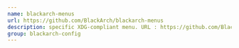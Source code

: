 ```yaml
---
name: blackarch-menus
url: https://github.com/BlackArch/blackarch-menus
description: specific XDG-compliant menu. URL : https://github.com/BlackArch/blackarch-menus Groups : blackarch-config
group: blackarch-config
---
```

